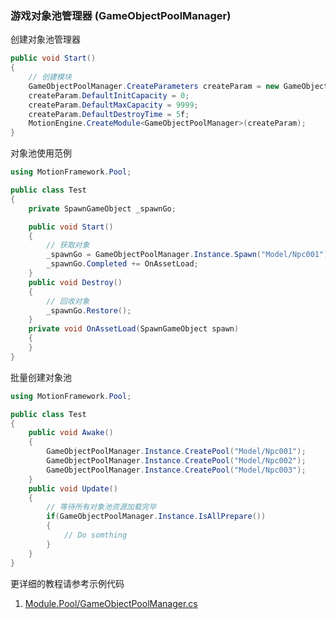 ### 游戏对象池管理器 (GameObjectPoolManager)

创建对象池管理器
```C#
public void Start()
{
	// 创建模块
	GameObjectPoolManager.CreateParameters createParam = new GameObjectPoolManager.CreateParameters();
	createParam.DefaultInitCapacity = 0;
	createParam.DefaultMaxCapacity = 9999;
	createParam.DefaultDestroyTime = 5f;
	MotionEngine.CreateModule<GameObjectPoolManager>(createParam);
}
```

对象池使用范例
```C#
using MotionFramework.Pool;

public class Test
{
	private SpawnGameObject _spawnGo;

	public void Start()
	{
		// 获取对象
		_spawnGo = GameObjectPoolManager.Instance.Spawn("Model/Npc001");
		_spawnGo.Completed += OnAssetLoad;
	}
	public void Destroy()
	{
		// 回收对象
		_spawnGo.Restore();
	}
	private void OnAssetLoad(SpawnGameObject spawn)
	{
	}
}
```

批量创建对象池
```C#
using MotionFramework.Pool;

public class Test
{
	public void Awake()
	{
		GameObjectPoolManager.Instance.CreatePool("Model/Npc001");
		GameObjectPoolManager.Instance.CreatePool("Model/Npc002");
		GameObjectPoolManager.Instance.CreatePool("Model/Npc003");
	}
	public void Update()
	{
		// 等待所有对象池资源加载完毕
		if(GameObjectPoolManager.Instance.IsAllPrepare())
		{
			// Do somthing
		}
	}
}
```

更详细的教程请参考示例代码
1. [Module.Pool/GameObjectPoolManager.cs](https://github.com/gmhevinci/MotionFramework/blob/master/Assets/MotionFramework/Scripts/Runtime/Module/Module.Pool/GameObjectPoolManager.cs)